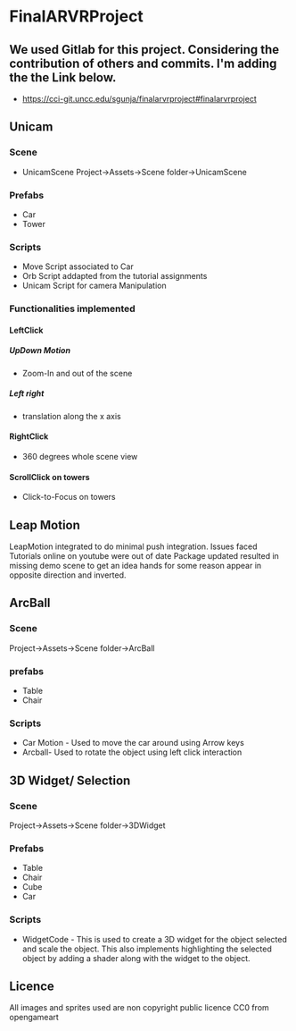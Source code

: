 # FinalARVRProject
## We used Gitlab for this project. Considering the contribution of others and commits. I'm adding the the Link below.
   * https://cci-git.uncc.edu/sgunja/finalarvrproject#finalarvrproject
## Unicam
### Scene
* UnicamScene
Project->Assets->Scene folder->UnicamScene
### Prefabs
* Car
* Tower

### Scripts
* Move
Script associated to Car
* Orb
Script addapted from the tutorial assignments
* Unicam
Script for camera Manipulation
### Functionalities implemented
#### LeftClick
##### UpDown Motion
* Zoom-In and out of the scene
##### Left right
* translation along the x axis

#### RightClick
* 360 degrees whole scene view

#### ScrollClick on towers
* Click-to-Focus on towers

## Leap Motion
LeapMotion integrated to do minimal push integration.
Issues faced
Tutorials online on youtube were out of date
Package updated resulted in missing demo scene to get an idea
hands for some reason appear in opposite direction and inverted.

## ArcBall
### Scene
Project->Assets->Scene folder->ArcBall

### prefabs
* Table
* Chair

### Scripts
* Car Motion - Used to move the car around using Arrow keys
* Arcball- Used to rotate the object using left click interaction


## 3D Widget/ Selection
### Scene
Project->Assets->Scene folder->3DWidget

### Prefabs
* Table
* Chair
* Cube
* Car

### Scripts
* WidgetCode - This is used to create a 3D widget for the object selected and scale the object. This also implements highlighting the selected object by adding a shader along with the widget to the object.


## Licence
All images and sprites used are non copyright public licence CC0 from opengameart
